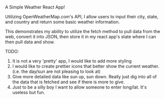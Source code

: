 A Simple Weather React App!

Utilizing OpenWeatherMap.com's API, I allow users to input their city, state, and country and return some basic weather information.

This demonstrates my ability to utilize the fetch method to pull data from the web, convert it into JSON, then store it in my react app's state where I can then pull data and show.

TODO:
1. It is not a very 'pretty' app, I would like to add more styling
2. I would like to create prettier icons that better show the current weather. (i.e. the day/sun are not pleasing to look at)
3. Give more detailed data like sun up, sun down. Really just dig into all of the data that is fetched and see if there is more to give.
4. Just to be a silly boy I want to allow someone to enter long/lat. It's useless but fun.

